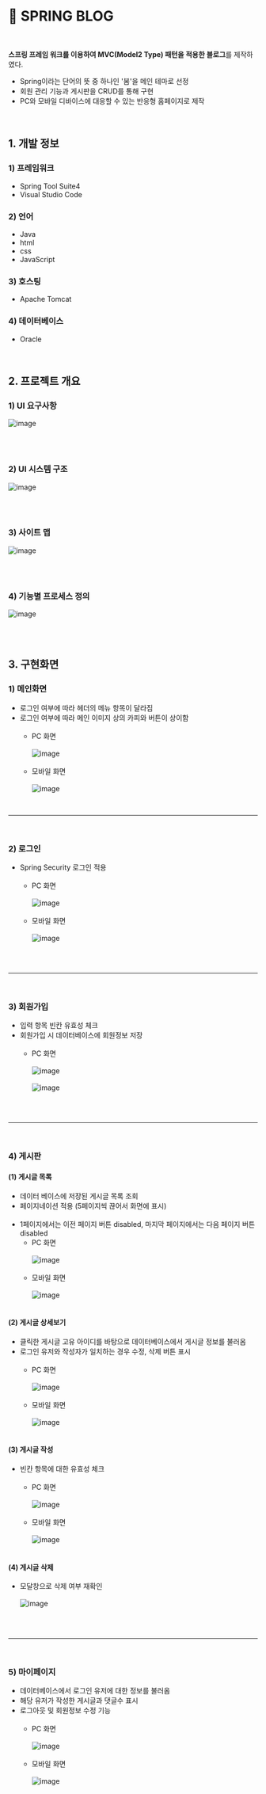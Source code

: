 # 🌸 SPRING BLOG
<br>

**스프링 프레임 워크를 이용하여 MVC(Model2 Type) 패턴을 적용한 블로그**를 제작하였다.<br>
- Spring이라는 단어의 뜻 중 하나인 '봄'을 메인 테마로 선정
- 회원 관리 기능과 게시판을 CRUD를 통해 구현
- PC와 모바일 디바이스에 대응할 수 있는 반응형 홈페이지로 제작

<br>

## 1. 개발 정보
### 1) 프레임워크
- Spring Tool Suite4<br>
- Visual Studio Code 


### 2) 언어
- Java<br>
- html<br>
- css<br>
- JavaScript


### 3) 호스팅
- Apache Tomcat


### 4) 데이터베이스
- Oracle

<br>


## 2. 프로젝트 개요


### 1) UI 요구사항
![image](https://user-images.githubusercontent.com/93658676/172757617-9a6ca7ee-1234-48c6-bc42-32803f34ef59.png)

<br><br>

### 2) UI 시스템 구조
![image](https://user-images.githubusercontent.com/93658676/172758015-17311ad7-bcfc-479c-9e31-fb5f110e98c2.png)

<br><br>

### 3) 사이트 맵
![image](https://user-images.githubusercontent.com/93658676/172758210-2733952a-c515-47ee-942e-73bf84d795f9.png)

<br><br>

### 4) 기능별 프로세스 정의
![image](https://user-images.githubusercontent.com/93658676/172758369-058d2fff-70a1-498b-8fa4-42e17830d554.png)

<br><br>

## 3. 구현화면

### 1) 메인화면
- 로그인 여부에 따라 헤더의 메뉴 항목이 달라짐
- 로그인 여부에 따라 메인 이미지 상의 카피와 버튼이 상이함<br><br>
  - PC 화면<br><br>
![image](https://user-images.githubusercontent.com/93658676/172389426-07cd0e5e-2e18-43ce-987d-9578c7587a00.png)<br><br>
  - 모바일 화면<br><br>
![image](https://user-images.githubusercontent.com/93658676/172389701-bfaadcaa-1334-418e-b0e1-fe3bff72b975.png)<br>

<br>

---

<br>

### 2) 로그인
- Spring Security 로그인 적용<br><br>
  - PC 화면<br><br>
![image](https://user-images.githubusercontent.com/93658676/172389792-8c9f90aa-9774-45dd-ba7d-e5dc52a20262.png)<br><br>
  - 모바일 화면<br><br>
![image](https://user-images.githubusercontent.com/93658676/172389851-51d83505-19a7-4a95-9df4-d4e3f13577b1.png)<br><br>

<br>

---

<br>

### 3) 회원가입
- 입력 항목 빈칸 유효성 체크
- 회원가입 시 데이터베이스에 회원정보 저장<br><br>
  - PC 화면<br><br>
![image](https://user-images.githubusercontent.com/93658676/172390033-dd519bcb-3cc5-46c1-88ab-c3be2e6b602a.png)<br><br>
![image](https://user-images.githubusercontent.com/93658676/172390085-c659132e-6f89-4696-ae23-c9036e609e03.png)<br><br>

<br>

---

<br>

### 4) 게시판
#### (1) 게시글 목록
- 데이터 베이스에 저장된 게시글 목록 조회
- 페이지네이션 적용 (5페이지씩 끊어서 화면에 표시)<br><br>
- 1페이지에서는 이전 페이지 버튼 disabled, 마지막 페이지에서는 다음 페이지 버튼 disabled
  - PC 화면<br><br>
  ![image](https://user-images.githubusercontent.com/93658676/172390457-102c451b-fa83-4b8d-ab12-9f0291d6afc3.png)<br><br>
  - 모바일 화면<br><br>
  ![image](https://user-images.githubusercontent.com/93658676/172390506-df713ddf-f025-4122-8e8f-062f17b6c400.png)<br><br>

#### (2) 게시글 상세보기
- 클릭한 게시글 고유 아이디를 바탕으로 데이터베이스에서 게시글 정보를 불러옴
- 로그인 유저와 작성자가 일치하는 경우 수정, 삭제 버튼 표시<br><br>
  - PC 화면<br><br>
![image](https://user-images.githubusercontent.com/93658676/172390595-77199ece-450e-4092-9fc8-88cdb419f363.png)<br><br>
  - 모바일 화면<br><br>
![image](https://user-images.githubusercontent.com/93658676/172393333-cede2bd4-bf5e-4356-aa61-67a4e385df95.png)<br><br>

#### (3) 게시글 작성
- 빈칸 항목에 대한 유효성 체크<br><br>
  - PC 화면<br><br>
![image](https://user-images.githubusercontent.com/93658676/172393631-ec948411-b2c6-4705-8336-917c6473a059.png)<br><br>
  - 모바일 화면<br><br>
![image](https://user-images.githubusercontent.com/93658676/172393696-e333765c-edc9-49b7-9f3a-3b1b63b89b31.png)<br><br>

#### (4) 게시글 삭제
- 모달창으로 삭제 여부 재확인<br><br>
![image](https://user-images.githubusercontent.com/93658676/172393888-e82a4f4b-aa56-415c-8840-622045ae5cb4.png)<br><br>

<br>

---

<br>

### 5) 마이페이지
- 데이터베이스에서 로그인 유저에 대한 정보를 불러옴
- 해당 유저가 작성한 게시글과 댓글수 표시
- 로그아웃 및 회원정보 수정 기능<br><br>
  - PC 화면<br><br>
![image](https://user-images.githubusercontent.com/93658676/172390301-1a313d5b-cebd-42ce-b7de-69928634acbd.png)<br><br>
  - 모바일 화면<br><br>
![image](https://user-images.githubusercontent.com/93658676/172390373-5f8e8ac0-9acc-4dca-8080-4cac9aa9f002.png)<br><br>




